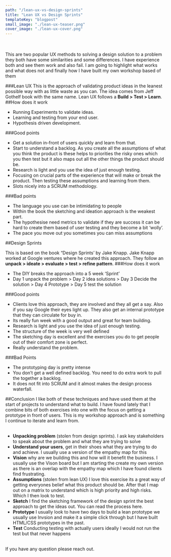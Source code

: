 ```yaml
---
path: "/lean-ux-vs-design-sprints"
title: "Lean UX vs Design Sprints"
templateKey: "blogpost"
small_image: "./lean-ux-teaser.png"
cover_image: "./lean-ux-cover.png"
---
```


<br><br>
This are two popular UX methods to solving a design solution to a problem they both have some similarities and some differences. I have experience both and see them work and also fail. I am going to highlight what works and what does not and finally how I have built my own workshop based of them

###Lean UX
This is the approach of validating product ideas in the leanest possible way with as little waste as you can. The idea comes from Jeff Gothelf book with the same name. Lean UX follows a **Build > Test > Learn**.
##How does it work

- Running Experiments to validate ideas.
- Learning and testing from your end user.
- Hypothesis driven development.

###Good points

- Get a solution in-front of users quickly and learn from that.
- Start to understand a backlog. As you create all the assumptions of what you think the product is these helps to priorities the risky ones which you then test but it also maps out all the other things the product should be.
- Research is light and you use the idea of just enough testing.
- Focusing on crucial parts of the experience that will make or break the product. Then testing these assumptions and learning from them.
- Slots nicely into a SCRUM methodology.

###Bad points

- The language you use can be intimidating to people
- Within the book the sketching and ideation approach is the weakest part.
- The hypothesise need metrics to validate if they are success it can be hard to create them based of user testing and they become a bit ‘wolly’.
- The pace you move out you sometimes you can miss assumptions

##Design Sprints

This is based on the book “Design Sprints’ by Jake Knapp. Jake Knapp worked at Google ventures where he created this approach. They follow an **unpack > ideate > evaluate > test > refine pattern**.
###How does it work

- The DIY breaks the approach into a 5 week ‘Sprint’
- Day 1 unpack the problem > Day 2 idea solutions > Day 3 Decide the solution > Day 4 Prototype > Day 5 test the solution

###Good points

- Clients love this approach, they are involved and they all get a say. Also if you say Google their eyes light up. They also get an internal prototype that they can circulate for buy in.
- Its really fun week with a good output and great for team building.
- Research is light and you use the idea of just enough testing.
- The structure of the week is very well defined
- The sketching day is excellent and the exercises you do to get people out of their comfort zone is perfect.
- Really understand the problem.

###Bad Points

- The prototyping day is pretty intense
- You don’t get a well defined backlog. You need to do extra work to pull the together a backlog.
- It does not fit into SCRUM and it almost makes the design process waterfall.

##Conclusion
I like both of these techniques and have used them at the start of projects to understand what to build. I have found lately that I combine bits of both exercises into one with the focus on getting a prototype in front of users. This is my workshop approach and is something I continue to iterate and learn from.
<br><br>

- **Unpacking problem** (stolen from design sprints). I ask key stakeholders to speak about the problem and what they are trying to solve
- **Understand your users**, get in their shoes what they are trying to do and achieve. I usually use a version of the empathy map for this
- **Vision** why are we building this and how will it benefit the business. I usually use the Vison board but I am starting the create my own version as there is an overlap with the empathy map which I have found clients find frustrating.
- **Assumptions** (stolen from lean UX) I love this exercise its a great way of getting everyones belief what this product should be. After that I map out on a matrix to understand which is high priority and high risks. Which I then look to test.
- **Sketch** I find the sketching framework of the design sprint the best approach to get the ideas out. You can read the process here.
- **Prototype** I usually look to have two days to build a lean prototype we usually use Invsion and make it a simple click through but I have built HTML/CSS prototypes in the past.
- **Test** Conducting testing with actually users ideally I would not run the test but that never happens
  <br><br>

If you have any question please reach out.
